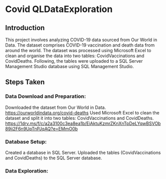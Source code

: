 # Covid QLDataExploration
 
## Introduction
This project involves analyzing COVID-19 data sourced from Our World in Data. The dataset comprises COVID-19 vaccination and death data from around the world. The dataset was processed using Microsoft Excel to clean and organise  the data into two tables: CovidVaccinations and CovidDeaths. Following, the tables were uploaded to a SQL Server Management Studio database using SQL Management Studio.

## Steps Taken
### Data Download and Preparation:
Downloaded the dataset from Our World in Data. https://ourworldindata.org/covid-deaths
Used Microsoft Excel to clean the dataset and split it into two tables: CovidVaccinations and CovidDeaths. https://1drv.ms/f/c/a2a3100c3ea8ea1b/EiAktuKzmrZKnXnTpDeLYqwBSVOb89ij2F6n9UpTnPJqAQ?e=EMmO0b

### Database Setup:

Created a database in SQL Server.
Uploaded the tables (CovidVaccinations and CovidDeaths) to the SQL Server database.

### Data Exploration:

